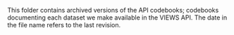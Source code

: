 This folder contains archived versions of the API codebooks; codebooks documenting each dataset we make available in the VIEWS API. The date in the file name refers to the last revision. 
